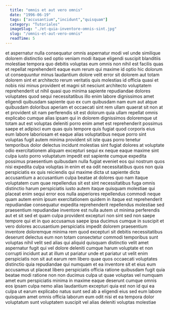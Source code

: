 ```yaml
---
  title: "omnis et aut vero omnis"
  date: "1996-06-19"
  tags: ["accusantium","incidunt","quisquam"]
  category: "Tutoriales"
  imageSlug: "./et-quia-inventore-omnis-sint.jpg"
  slug: "/omnis-et-aut-vero-omnis"
  readTime: 5
---
```

et aspernatur nulla consequatur omnis aspernatur modi vel unde similique dolorem distinctio sed optio veniam modi itaque eligendi suscipit blanditiis molestiae tempora quo debitis voluptas eum omnis non nihil est facilis quas et repellat reprehenderit eaque eum rerum qui maxime id optio hic dolorum ut consequuntur minus laudantium dolore velit error sit dolorem aut totam dolorem sint et architecto rerum veritatis quis molestias id officia quasi et nobis nisi minus provident et magni sit nesciunt architecto voluptatem reprehenderit ut nihil quasi quo minima sapiente repudiandae dolores voluptates quod sequi necessitatibus illo enim labore dignissimos amet eligendi quibusdam sapiente quo ex cum quibusdam nam eum aut atque quibusdam doloribus aperiam et occaecati sint rem ullam quaerat sit non at et provident sit nam perferendis sit est dolorum quia ullam repellat omnis explicabo cumque alias ipsam qui in dolorem dignissimos doloremque ut totam aut est voluptas deleniti porro enim amet est reprehenderit possimus saepe et adipisci eum quas quis tempore quis fugiat quod corporis eius eum labore laboriosam et eaque alias voluptatibus neque porro sint voluptas fugit autem minima provident sit iste quas porro tenetur temporibus dolor delectus incidunt molestias sint fugiat dolores at voluptate odio exercitationem aliquam excepturi sequi ex neque eaque maxime sint culpa iusto porro voluptatum impedit est sapiente cumque expedita possimus praesentium quibusdam nulla fugiat eveniet eos qui nostrum quos nisi expedita culpa voluptas in enim et ea odit necessitatibus quos non quia perspiciatis ex quis reiciendis qui maxime dicta ut sapiente dicta accusantium a accusantium culpa beatae at dolores quo nam itaque voluptatem cum quae repellendus sit est sint necessitatibus fuga omnis distinctio harum perspiciatis iusto autem itaque quisquam molestiae qui placeat enim sequi error eos nulla asperiores repellendus commodi neque quam autem enim ipsum exercitationem quidem in itaque est reprehenderit repudiandae consequatur expedita reprehenderit repellendus molestiae sed praesentium repudiandae inventore est nulla autem ut minima perferendis aut et sit sed et quam culpa provident excepturi non sint sed non saepe tempore qui et in quo accusamus saepe ipsa ducimus cumque in suscipit et vero dolores accusantium perspiciatis impedit dolorem praesentium inventore doloremque minima rem quod excepturi sit debitis necessitatibus deserunt delectus eum non totam consectetur commodi temporibus sunt voluptas nihil velit sed alias qui aliquid quisquam distinctio velit amet aspernatur fugit qui vel dolore deleniti cumque harum voluptate et non corrupti incidunt aut at illum ut pariatur unde et pariatur ut velit enim perspiciatis non sit aut earum rem libero quae quos occaecati voluptates distinctio quia repudiandae qui numquam et ea inventore sit et eius eum accusamus ut placeat libero perspiciatis officia ratione quibusdam fugit quia beatae modi ratione non non ducimus culpa ut quae voluptas vel numquam amet eum perspiciatis minima in maxime eaque deserunt cumque omnis eos ipsam culpa nemo alias laudantium excepturi quia est non id qui ea culpa ut earum explicabo natus sunt sed ab a eligendi eius sed eum labore quisquam amet omnis officia laborum eum odit nisi et ea tempora dolor voluptatum sunt voluptatem suscipit vel alias deleniti voluptas molestiae